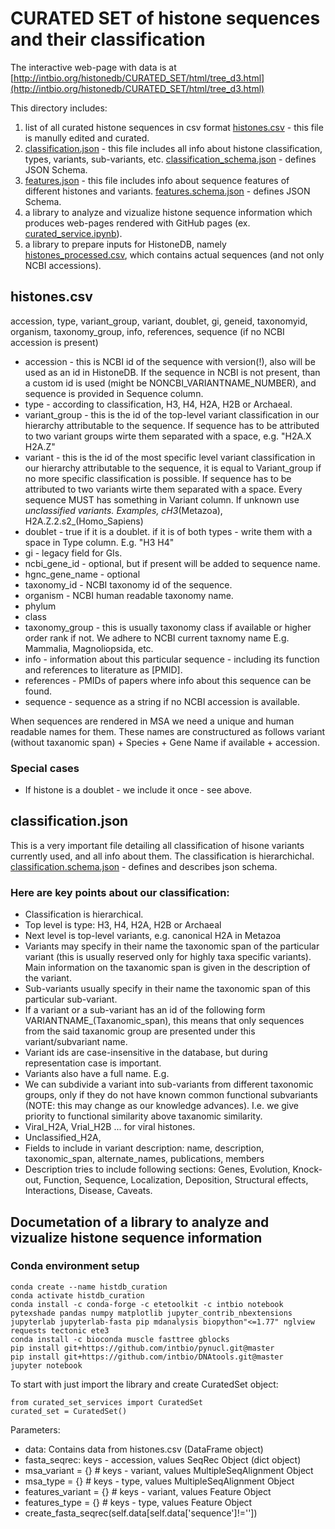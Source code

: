 # CURATED SET of histone sequences and their classification

The interactive web-page with data is at [http://intbio.org/histonedb/CURATED_SET/html/tree_d3.html](http://intbio.org/histonedb/CURATED_SET/html/tree_d3.html)

This directory includes:
1. list of all curated histone sequences in csv format [histones.csv](histones.csv) - this file is manully edited and curated.
2. [classification.json](classification.json) - this file includes all info about histone classification, types, variants, sub-variants, etc. [classification_schema.json](classification.schema.json) - defines JSON Schema.
3. [features.json](features.json) - this file includes info about sequence features of different histones and variants. [features.schema.json](features.schema.json) - defines JSON Schema.
4. a library to analyze and vizualize histone sequence information which produces web-pages rendered with GitHub pages (ex. [curated_service.ipynb](curated_service.ipynb)).
5. a library to prepare inputs for HistoneDB, namely [histones_processed.csv](histones_processed.csv), which contains actual sequences (and not only NCBI accessions).


## histones.csv

accession, type, variant_group, variant, doublet, gi, geneid, taxonomyid, organism, taxonomy_group, info, references, sequence (if no NCBI accession is present)

- accession - this is NCBI id of the sequence with version(!), also will be used as an id in HistoneDB. If the sequence in NCBI is not present, than a custom id is used (might be NONCBI_VARIANTNAME_NUMBER), and sequence is provided in Sequence column.
- type - according to classification, H3, H4, H2A, H2B or Archaeal.
- variant_group - this is the id of the top-level variant classification in our hierarchy attributable to the sequence. If sequence has to be attributed to two variant groups wirte them separated with a space, e.g. "H2A.X H2A.Z"
- variant - this is the id of the most specific level variant classification in our hierarchy attributable to the sequence, it is equal to Variant_group if no more specific classification is possible. If sequence has to be attributed to two variants wirte them separated with a space. Every sequence MUST has something in Variant column. If unknown use _unclassified variants. Examples, cH3_(Metazoa), H2A.Z.2.s2_(Homo_Sapiens)
- doublet - true if it is a doublet. if it is of both types - write them with a space in Type column. E.g. "H3 H4"
- gi - legacy field for GIs.
- ncbi_gene_id - optional, but if present will be added to sequence name.
- hgnc_gene_name - optional
- taxonomy_id - NCBI taxonomy id of the sequence.
- organism - NCBI human readable taxonomy name.
- phylum
- class
- taxonomy_group - this is usually taxonomy class if available or higher order rank if not. We adhere to NCBI current taxnomy name E.g. Mammalia, Magnoliopsida, etc.
- info - information about this particular sequence - including its function and references to literature as [PMID].
- references - PMIDs of papers where info about this sequence can be found.
- sequence - sequence as a string if no NCBI accession is available.

When sequences are rendered in MSA we need a unique and human readable names for them.
These names are constructured as follows variant (without taxanomic span) + Species + Gene Name if available + accession.

### Special cases
- If histone is a doublet - we include it once - see above.

## classification.json

This is a very important file detailing all classification of hisone variants currently used, and all info about them.
The classification is hierarchichal.
[classification.schema.json](classification.schema.json) - defines and describes json schema.

### Here are key points about our classification:
- Classification is hierarchical.
- Top level is type: H3, H4, H2A, H2B or Archaeal
- Next level is top-level variants, e.g. canonical H2A in Metazoa
- Variants may specify in their name the taxonomic span of the particular variant (this is usually reserved only for highly taxa specific variants). Main information on the taxanomic span is given in the description of the variant.
- Sub-variants usually specify in their name the taxonomic span of this particular sub-variant.
- If a variant or a sub-variant has an id of the following form VARIANTNAME_(Taxanomic_span), this means that only sequences from the said taxanomic group are presented under this variant/subvariant name.
- Variant ids are case-insensitive in the database, but during representation case is important.
- Variants also have a full name. E.g.
- We can subdivide a variant into sub-variants from different taxonomic groups, only if they do not have known common functional subvariants (NOTE: this may change as our knowledge advances). I.e. we give priority to functional similarity above taxanomic similarity.
- Viral_H2A, Vrial_H2B ... for viral histones.
- Unclassified_H2A, 
- Fields to include in variant description: name, description, taxonomic_span, alternate_names, publications, members
- Description tries to include following sections: Genes, Evolution, Knock-out, Function, Sequence, Localization, Deposition, Structural effects, Interactions, Disease, Caveats. 

## Documetation of a library to analyze and vizualize histone sequence information
### Conda environment setup
```
conda create --name histdb_curation
conda activate histdb_curation
conda install -c conda-forge -c etetoolkit -c intbio notebook pytexshade pandas numpy matplotlib jupyter_contrib_nbextensions jupyterlab jupyterlab-fasta pip mdanalysis biopython"<=1.77" nglview requests tectonic ete3
conda install -c bioconda muscle fasttree gblocks
pip install git+https://github.com/intbio/pynucl.git@master
pip install git+https://github.com/intbio/DNAtools.git@master
jupyter notebook
```

To start with just import the library and create CuratedSet object:

```
from curated_set_services import CuratedSet 
curated_set = CuratedSet()
```

Parameters:
- data: Contains data from histones.csv (DataFrame object)
- fasta_seqrec: keys - accession, values SeqRec Object (dict object)
- msa_variant = {} # keys - variant, values MultipleSeqAlignment Object
- msa_type = {} # keys - type, values MultipleSeqAlignment Object
- features_variant = {} # keys - variant, values Feature Object
- features_type = {} # keys - type, values Feature Object
- create_fasta_seqrec(self.data[self.data['sequence']!=''])
